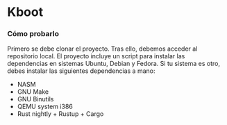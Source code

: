 # Kboot

### Cómo probarlo

Primero se debe clonar el proyecto. Tras ello, debemos acceder al repositorio local.
El proyecto incluye un script para instalar las dependencias en sistemas Ubuntu, Debian y Fedora. Si tu sistema es otro, debes instalar las siguientes dependencias a mano:

- NASM
- GNU Make
- GNU Binutils
- QEMU system i386
- Rust nightly + Rustup + Cargo 